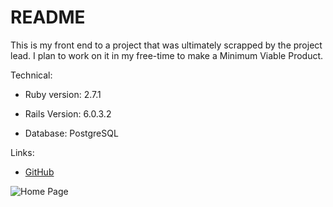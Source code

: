 # README

This is my front end to a project that was ultimately scrapped by the project lead. I plan to work on it in my free-time to make a Minimum Viable Product.


Technical:

* Ruby version: 2.7.1

* Rails Version: 6.0.3.2

* Database: PostgreSQL


Links:

* [GitHub](https://github.com/Shades4355/Rememberer)

![Home Page](https://github.com/Shades4355/Rememberer/blob/main/screenshots/home_page.png)
